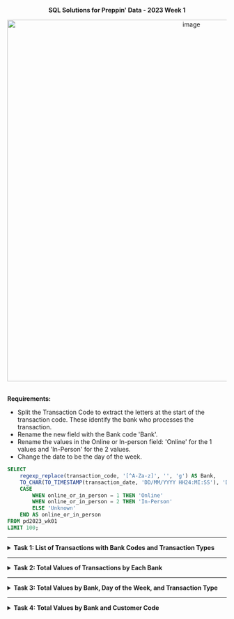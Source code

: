 
**<div align="center"> SQL Solutions for Preppin' Data - 2023 Week 1 </div>**

<div align="center"> 
<img width="830" alt="image" src="https://github.com/afnfyz/sql_challenges/assets/124072294/305157ec-efc4-44a8-908d-3e95224a2825">
</div>

<br>

**Requirements:**
- Split the Transaction Code to extract the letters at the start of the transaction code. These identify the bank who processes the transaction.
- Rename the new field with the Bank code 'Bank'. 
- Rename the values in the Online or In-person field: 'Online' for the 1 values and 'In-Person' for the 2 values.
- Change the date to be the day of the week.

```sql
SELECT
    regexp_replace(transaction_code, '[^A-Za-z]', '', 'g') AS Bank,
    TO_CHAR(TO_TIMESTAMP(transaction_date, 'DD/MM/YYYY HH24:MI:SS'), 'Day') AS transaction_date,
    CASE
        WHEN online_or_in_person = 1 THEN 'Online'
        WHEN online_or_in_person = 2 THEN 'In-Person'
        ELSE 'Unknown'
    END AS online_or_in_person
FROM pd2023_wk01
LIMIT 100;
```
---

<details>
<summary><strong>Task 1: List of Transactions with Bank Codes and Transaction Types</strong></summary>

```sql
SELECT
    regexp_replace(transaction_code, '[^A-Za-z]', '', 'g') AS Bank,
    TO_CHAR(TO_TIMESTAMP(transaction_date, 'DD/MM/YYYY HH24:MI:SS'), 'Day') AS transaction_day_of_week,
    CASE
        WHEN online_or_in_person = 1 THEN 'Online'
        WHEN online_or_in_person = 2 THEN 'In-Person'
        ELSE 'Unknown'
    END AS transaction_type
FROM pd2023_wk01
LIMIT 100;
```
</details>

---

<details>
<summary><strong>Task 2: Total Values of Transactions by Each Bank</strong></summary>

```sql
SELECT
    regexp_replace(transaction_code, '[^A-Za-z]', '', 'g') AS Bank,
    SUM(value) AS total_value
FROM pd2023_wk01
GROUP BY Bank;
```
</details>

---

<details>
<summary><strong>Task 3: Total Values by Bank, Day of the Week, and Transaction Type</strong></summary>

```sql
SELECT
    regexp_replace(transaction_code, '[^A-Za-z]', '', 'g') AS Bank,
    TO_CHAR(TO_TIMESTAMP(transaction_date, 'DD/MM/YYYY HH24:MI:SS'), 'Day') AS transaction_day_of_week,
    CASE
        WHEN online_or_in_person = 1 THEN 'Online'
        WHEN online_or_in_person = 2 THEN 'In-Person'
        ELSE 'Unknown'
    END AS transaction_type,
    SUM(value) AS total_value
FROM pd2023_wk01
GROUP BY
    regexp_replace(transaction_code, '[^A-Za-z]', '', 'g'),
    TO_CHAR(TO_TIMESTAMP(transaction_date, 'DD/MM/YYYY HH24:MI:SS'), 'Day'),
    online_or_in_person;
```
</details>

---

<details>
<summary><strong>Task 4: Total Values by Bank and Customer Code</strong></summary>

```sql
SELECT
    regexp_replace(transaction_code, '[^A-Za-z]', '', 'g') AS Bank,
    customer_code,
    SUM(value) AS total_value
FROM pd2023_wk01
GROUP BY
    regexp_replace(transaction_code, '[^A-Za-z]', '', 'g'),
    customer_code;
```
</details>